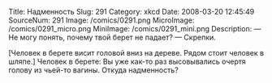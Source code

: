 Title: Надменность 
Slug: 291 
Category: xkcd 
Date: 2008-03-20 12:45:49 
SourceNum: 291 
Image: /comics/0291.png 
MicroImage: /comics/0291_micro.png 
MiniImage: /comics/0291_mini.png 
Description: — Не могу понять, почему твой берет не падает? — Скрепки. 

[Человек в берете висит головой вниз на дереве. Рядом стоит человек в шляпе.]
Человек в берете: Вы уже как-то раз высовывались очертя голову из чьей-то вагины. Откуда надменность?